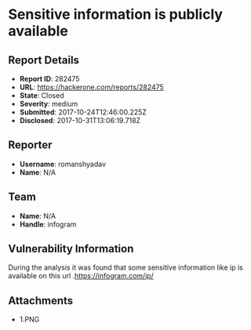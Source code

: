 # Sensitive information is publicly available 

## Report Details
- **Report ID**: 282475
- **URL**: https://hackerone.com/reports/282475
- **State**: Closed
- **Severity**: medium
- **Submitted**: 2017-10-24T12:46:00.225Z
- **Disclosed**: 2017-10-31T13:06:19.718Z

## Reporter
- **Username**: romanshyadav
- **Name**: N/A

## Team
- **Name**: N/A
- **Handle**: infogram

## Vulnerability Information
During the analysis it was found that some sensitive information like ip is available on this url .https://infogram.com/ip/ 

## Attachments
- 1.PNG
